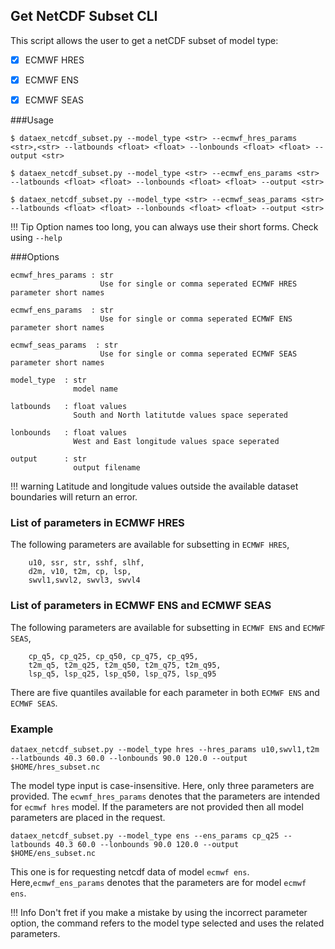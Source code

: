 ## Get NetCDF Subset CLI

This script allows the user to get a netCDF subset of model type:

* [X] ECMWF HRES
* [X] ECMWF ENS
* [X] ECMWF SEAS 


###Usage
```
$ dataex_netcdf_subset.py --model_type <str> --ecmwf_hres_params <str>,<str> --latbounds <float> <float> --lonbounds <float> <float> --output <str>

$ dataex_netcdf_subset.py --model_type <str> --ecmwf_ens_params <str> --latbounds <float> <float> --lonbounds <float> <float> --output <str>

$ dataex_netcdf_subset.py --model_type <str> --ecmwf_seas_params <str> --latbounds <float> <float> --lonbounds <float> <float> --output <str>

```
!!! Tip
    Option names too long, you can always use their short forms. Check using `--help`
    
    
###Options

```
ecmwf_hres_params : str
                    Use for single or comma seperated ECMWF HRES parameter short names
              
ecmwf_ens_params  : str
                    Use for single or comma seperated ECMWF ENS parameter short names
                        
ecmwf_seas_params  : str
                    Use for single or comma seperated ECMWF SEAS parameter short names
              
model_type  : str
              model name
             
latbounds   : float values
              South and North latitutde values space seperated 
                
lonbounds   : float values 
              West and East longitude values space seperated 
           
output      : str
              output filename
```


!!! warning
    Latitude and longitude values outside the available dataset boundaries will return an error. 

### List of parameters in ECMWF HRES

The following parameters are available for subsetting in `ECMWF HRES`,

```
    u10, ssr, str, sshf, slhf,
    d2m, v10, t2m, cp, lsp,
    swvl1,swvl2, swvl3, swvl4
```

### List of parameters in ECMWF ENS and ECMWF SEAS

The following parameters are available for subsetting in `ECMWF ENS` and `ECMWF SEAS`,

```
    cp_q5, cp_q25, cp_q50, cp_q75, cp_q95,
    t2m_q5, t2m_q25, t2m_q50, t2m_q75, t2m_q95,
    lsp_q5, lsp_q25, lsp_q50, lsp_q75, lsp_q95
```
There are five quantiles available for each parameter in both `ECMWF ENS` and `ECMWF SEAS`. 


### Example
```
dataex_netcdf_subset.py --model_type hres --hres_params u10,swvl1,t2m --latbounds 40.3 60.0 --lonbounds 90.0 120.0 --output $HOME/hres_subset.nc
```
The model type input is case-insensitive. Here, only three parameters are provided. The `ecwmf_hres_params` denotes that the parameters are intended for `ecmwf hres` model. If the parameters are not provided then all model parameters are placed in the request.

```
dataex_netcdf_subset.py --model_type ens --ens_params cp_q25 --latbounds 40.3 60.0 --lonbounds 90.0 120.0 --output $HOME/ens_subset.nc
```
This one is for requesting netcdf data of model `ecmwf ens`. Here,`ecmwf_ens_params` denotes that the parameters are for model `ecmwf ens`. 

!!! Info
    Don't fret if you make a mistake by using the incorrect parameter option, the command refers to the model type selected and uses the related parameters. 


